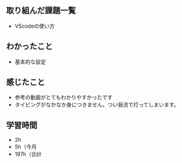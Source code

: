 ## 取り組んだ課題一覧
- VScodeの使い方
## わかったこと
- 基本的な設定
## 感じたこと
- 参考の動画がとてもわかりやすかったです
- タイピングがなかなか身につきません。つい我流で打ってしまいます。
## 学習時間
- 2h
- 5h（今月
- 197h（合計

